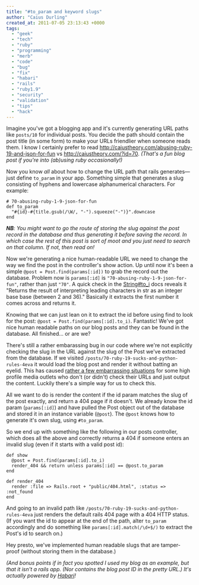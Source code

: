 ```yaml
---
title: "#to_param and keyword slugs"
author: "Caius Durling"
created_at: 2011-07-05 23:13:43 +0000
tags:
  - "geek"
  - "tech"
  - "ruby"
  - "programming"
  - "merb"
  - "code"
  - "bug"
  - "fix"
  - "habari"
  - "rails"
  - "ruby1.9"
  - "security"
  - "validation"
  - "tips"
  - "hack"
---
```


Imagine you've got a blogging app and it's currently generating URL paths like `posts/10` for individual posts. You decide the path should contain the post title (in some form) to make your URLs friendlier when someone reads them. I know I certainly prefer to read <http://caiustheory.com/abusing-ruby-19-and-json-for-fun> vs <http://caiustheory.com/?id=70>. *(That's a fun blog post if you're into (ab)using ruby occasionally!)*

Now you know *all* about how to change the URL path that rails generates—just define `to_param` in your app. Something simple that generates a slug consisting of hyphens and lowercase alphanumerical characters. For example:

    # 70-abusing-ruby-1-9-json-for-fun
    def to_param
      "#{id}-#{title.gsub(/\W/, "-").squeeze("-")}".downcase
    end

***NB**: You might want to go the route of storing the slug against the post record in the database and thus generating it before saving the record. In which case the rest of this post is sort of moot and you just need to search on that column. If not, then read on!*

Now we're generating a nice human-readable URL we need to change the way we find the post in the controller's show action. Up until now it's been a simple `@post = Post.find(params[:id])` to grab the record out the database. Problem now is `params[:id]` is `"70-abusing-ruby-1-9-json-for-fun"`, rather than just `"70"`. A quick check in the [String#to_i][] docs reveals it "Returns the result of interpreting leading characters in str as an integer base base (between 2 and 36)." Basically it extracts the first number it comes across and returns it.

[String#to_i]: http://ruby-doc.org/core/classes/String.html#M001149

Knowing that we can just lean on it to extract the id before using find to look for the post: `@post = Post.find(params[:id].to_i)`. Fantastic! We've got nice human readable paths on our blog posts and they can be found in the database. All finished… or are we?

There's still a rather embarassing bug in our code where we're not explicitly checking the slug in the URL against the slug of the Post we've extracted from the database. If we visited `/posts/70-ruby-19-sucks-and-python-rules-4eva` it would load the blog post and render it without batting an eyelid. This has caused [rather a few embarrassing situations][dumbass_cms] for some high profile media outlets who don't (or didn't) check their URLs and just output the content. Luckily there's a simple way for us to check this.

[dumbass_cms]: http://www.niemanlab.org/2011/04/how-url-spoofing-can-put-libelous-words-into-news-orgs-mouths/

All we want to do is render the content if the id param matches the slug of the post exactly, and return a 404 page if it doesn't. We already know the id param (`params[:id]`) and have pulled the Post object out of the database and stored it in an instance variable (`@post`). The `@post` knows how to generate it's own slug, using `#to_param`.

So we end up with something like the following in our posts controller, which does all the above and correctly returns a 404 if someone enters an invalid slug (even if it starts with a valid post id):

    def show
      @post = Post.find(params[:id].to_i)
      render_404 && return unless params[:id] == @post.to_param
    end

    def render_404
      render :file => Rails.root + "public/404.html", :status => :not_found
    end

And going to an invalid path like `/posts/70-ruby-19-sucks-and-python-rules-4eva` just renders the default rails 404 page with a 404 HTTP status. (If you want the id to appear at the end of the path, alter `to_param` accordingly and do something like `params[:id].match(/\d+$/)` to extract the Post's id to search on.)

Hey presto, we've implemented human readable slugs that are tamper-proof (without storing them in the database.)

*(And bonus points if in fact you spotted I used my blog as an example, but that it isn't a rails app. (Nor contains the blog post ID in the pretty URL.) It's actually powered by [Habari][]!*

[Habari]: http://habariproject.org/

